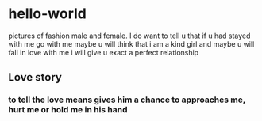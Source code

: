 # hello-world
pictures of fashion male and female.
I do want to tell u that if u had stayed with me
go with me
maybe u will think that i am a kind girl
and maybe u will fall in love with me
i will give u exact a perfect relationship



##  Love story
### to tell the love means gives him a chance to approaches me, hurt me or hold me in his hand


